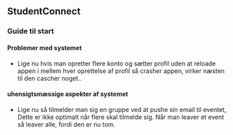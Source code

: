 ## StudentConnect

### Guide til start

#### Problemer med systemet

<ul>
    <li>Lige nu hvis man opretter flere konto og sætter profil uden at reloade appen i mellem hver oprettelse af profil så crasher appen, 
    virker næsten til den cascher noget.. </li>
</ul>

#### uhensigtsmæssige aspekter af systemet

<ul>
    <li>Lige nu så tilmelder man sig en gruppe ved at pushe sin email til eventet, Dette er ikke optimalt når flere skal tilmelde sig. 
    Når man leaver et event så leaver alle, fordi den er nu tom.  </li>
</ul>
